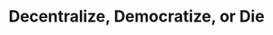 ---
devconNum: 4
title: "Decentralize, Democratize, or Die"
featured: false
description: "Every digital system needs on-ramps and off-ramps, and all of those ramps are connected to the real world, where real governments make real policies that determine whether and how your digital tools will work. Policies don't occur in a vacuum. Bad policies are sometimes the result of confusion or negligence, but more often they're the result of corruption, where dominant incumbents figure out how to put their thumbs on the scales to maintain their dominance and crush upstarts who oppose them. The more centralized an industry is, the easier it is for its dominant players to collude to achieve their common policy goals. Centralization is corruption's handmaiden.Democratic processes produce good governance. Without good governance, all bets are off: from information security to privacy, the game will always be rigged. And that's the conundrum: to get good policy, we need to decentralize. To attain decentralization, we need good policy.There's a lot at stake: the internet is more concentrated that at anytime in its young life, and it is growing to encompass every field of human endeavor. Getting tech policy right is the prerequisite for addressing the most pressing problems of our times, from climate change to inequality to xenophobia and racial and gender bias."
speakers: "Cory Doctorow"
bios: N/A
url: "https://www.youtube.com/embed/fbvEerKOcYs"
day: "Day 2"
room: Spectrum
type: Talk
category: keynotes
---
